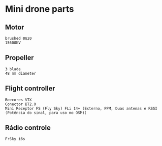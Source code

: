 # Mini drone parts

## Motor 
    brushed 0820
    15600KV

## Propeller
    3 blade
    48 mm diameter

## Flight controller
    Beecores VTX
    Conector BT2.0
    Mini Receptor FS (Fly Sky) FLi 14+ (Externo, PPM, Duas antenas e RSSI (Potência do sinal, para uso no OSM))

## Rádio controle
    FrSky i6s
